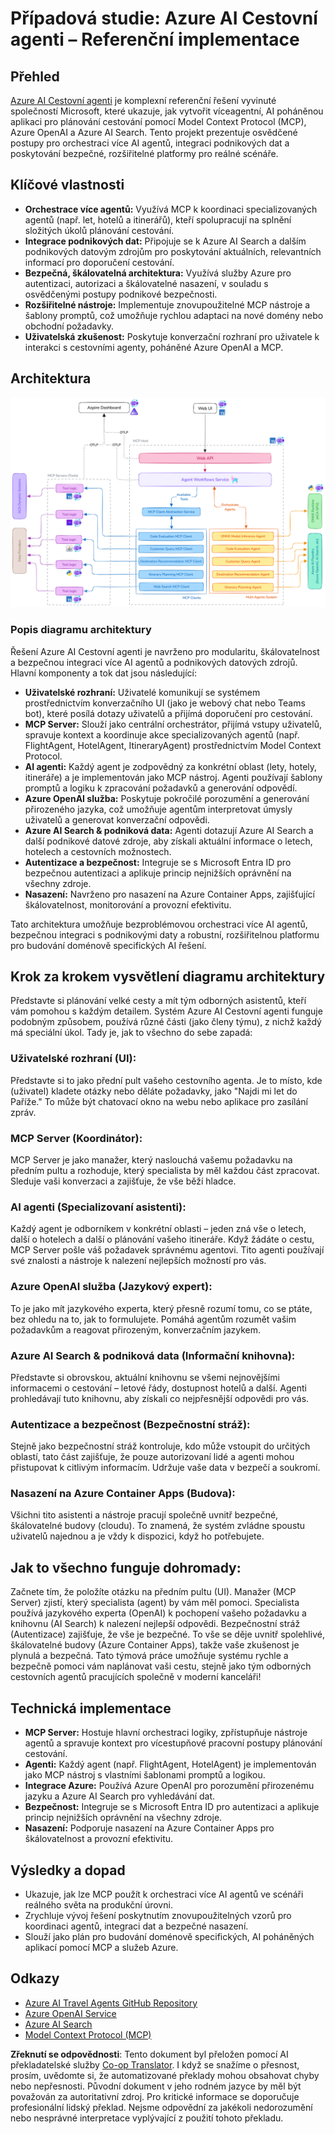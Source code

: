 <!--
CO_OP_TRANSLATOR_METADATA:
{
  "original_hash": "b6b1bc868efed4cf02c52f8deada559d",
  "translation_date": "2025-05-17T17:34:12+00:00",
  "source_file": "09-CaseStudy/Readme.md",
  "language_code": "cs"
}
-->
# Případová studie: Azure AI Cestovní agenti – Referenční implementace

## Přehled

[Azure AI Cestovní agenti](https://github.com/Azure-Samples/azure-ai-travel-agents) je komplexní referenční řešení vyvinuté společností Microsoft, které ukazuje, jak vytvořit víceagentní, AI poháněnou aplikaci pro plánování cestování pomocí Model Context Protocol (MCP), Azure OpenAI a Azure AI Search. Tento projekt prezentuje osvědčené postupy pro orchestraci více AI agentů, integraci podnikových dat a poskytování bezpečné, rozšiřitelné platformy pro reálné scénáře.

## Klíčové vlastnosti
- **Orchestrace více agentů:** Využívá MCP k koordinaci specializovaných agentů (např. let, hotelů a itinerářů), kteří spolupracují na splnění složitých úkolů plánování cestování.
- **Integrace podnikových dat:** Připojuje se k Azure AI Search a dalším podnikových datovým zdrojům pro poskytování aktuálních, relevantních informací pro doporučení cestování.
- **Bezpečná, škálovatelná architektura:** Využívá služby Azure pro autentizaci, autorizaci a škálovatelné nasazení, v souladu s osvědčenými postupy podnikové bezpečnosti.
- **Rozšiřitelné nástroje:** Implementuje znovupoužitelné MCP nástroje a šablony promptů, což umožňuje rychlou adaptaci na nové domény nebo obchodní požadavky.
- **Uživatelská zkušenost:** Poskytuje konverzační rozhraní pro uživatele k interakci s cestovními agenty, poháněné Azure OpenAI a MCP.

## Architektura
![Architektura](https://github.com/Azure-Samples/azure-ai-travel-agents/blob/main/docs/ai-travel-agents-architecture-diagram.png)

### Popis diagramu architektury

Řešení Azure AI Cestovní agenti je navrženo pro modularitu, škálovatelnost a bezpečnou integraci více AI agentů a podnikových datových zdrojů. Hlavní komponenty a tok dat jsou následující:

- **Uživatelské rozhraní:** Uživatelé komunikují se systémem prostřednictvím konverzačního UI (jako je webový chat nebo Teams bot), které posílá dotazy uživatelů a přijímá doporučení pro cestování.
- **MCP Server:** Slouží jako centrální orchestrátor, přijímá vstupy uživatelů, spravuje kontext a koordinuje akce specializovaných agentů (např. FlightAgent, HotelAgent, ItineraryAgent) prostřednictvím Model Context Protocol.
- **AI agenti:** Každý agent je zodpovědný za konkrétní oblast (lety, hotely, itineráře) a je implementován jako MCP nástroj. Agenti používají šablony promptů a logiku k zpracování požadavků a generování odpovědí.
- **Azure OpenAI služba:** Poskytuje pokročilé porozumění a generování přirozeného jazyka, což umožňuje agentům interpretovat úmysly uživatelů a generovat konverzační odpovědi.
- **Azure AI Search & podniková data:** Agenti dotazují Azure AI Search a další podnikové datové zdroje, aby získali aktuální informace o letech, hotelech a cestovních možnostech.
- **Autentizace a bezpečnost:** Integruje se s Microsoft Entra ID pro bezpečnou autentizaci a aplikuje princip nejnižších oprávnění na všechny zdroje.
- **Nasazení:** Navrženo pro nasazení na Azure Container Apps, zajišťující škálovatelnost, monitorování a provozní efektivitu.

Tato architektura umožňuje bezproblémovou orchestraci více AI agentů, bezpečnou integraci s podnikovými daty a robustní, rozšiřitelnou platformu pro budování doménově specifických AI řešení.

## Krok za krokem vysvětlení diagramu architektury
Představte si plánování velké cesty a mít tým odborných asistentů, kteří vám pomohou s každým detailem. Systém Azure AI Cestovní agenti funguje podobným způsobem, používá různé části (jako členy týmu), z nichž každý má speciální úkol. Tady je, jak to všechno do sebe zapadá:

### Uživatelské rozhraní (UI):
Představte si to jako přední pult vašeho cestovního agenta. Je to místo, kde (uživatel) kladete otázky nebo děláte požadavky, jako "Najdi mi let do Paříže." To může být chatovací okno na webu nebo aplikace pro zasílání zpráv.

### MCP Server (Koordinátor):
MCP Server je jako manažer, který naslouchá vašemu požadavku na předním pultu a rozhoduje, který specialista by měl každou část zpracovat. Sleduje vaši konverzaci a zajišťuje, že vše běží hladce.

### AI agenti (Specializovaní asistenti):
Každý agent je odborníkem v konkrétní oblasti – jeden zná vše o letech, další o hotelech a další o plánování vašeho itineráře. Když žádáte o cestu, MCP Server pošle váš požadavek správnému agentovi. Tito agenti používají své znalosti a nástroje k nalezení nejlepších možností pro vás.

### Azure OpenAI služba (Jazykový expert):
To je jako mít jazykového experta, který přesně rozumí tomu, co se ptáte, bez ohledu na to, jak to formulujete. Pomáhá agentům rozumět vašim požadavkům a reagovat přirozeným, konverzačním jazykem.

### Azure AI Search & podniková data (Informační knihovna):
Představte si obrovskou, aktuální knihovnu se všemi nejnovějšími informacemi o cestování – letové řády, dostupnost hotelů a další. Agenti prohledávají tuto knihovnu, aby získali co nejpřesnější odpovědi pro vás.

### Autentizace a bezpečnost (Bezpečnostní stráž):
Stejně jako bezpečnostní stráž kontroluje, kdo může vstoupit do určitých oblastí, tato část zajišťuje, že pouze autorizovaní lidé a agenti mohou přistupovat k citlivým informacím. Udržuje vaše data v bezpečí a soukromí.

### Nasazení na Azure Container Apps (Budova):
Všichni tito asistenti a nástroje pracují společně uvnitř bezpečné, škálovatelné budovy (cloudu). To znamená, že systém zvládne spoustu uživatelů najednou a je vždy k dispozici, když ho potřebujete.

## Jak to všechno funguje dohromady:

Začnete tím, že položíte otázku na předním pultu (UI).
Manažer (MCP Server) zjistí, který specialista (agent) by vám měl pomoci.
Specialista používá jazykového experta (OpenAI) k pochopení vašeho požadavku a knihovnu (AI Search) k nalezení nejlepší odpovědi.
Bezpečnostní stráž (Autentizace) zajišťuje, že vše je bezpečné.
To vše se děje uvnitř spolehlivé, škálovatelné budovy (Azure Container Apps), takže vaše zkušenost je plynulá a bezpečná.
Tato týmová práce umožňuje systému rychle a bezpečně pomoci vám naplánovat vaši cestu, stejně jako tým odborných cestovních agentů pracujících společně v moderní kanceláři!

## Technická implementace
- **MCP Server:** Hostuje hlavní orchestraci logiky, zpřístupňuje nástroje agentů a spravuje kontext pro vícestupňové pracovní postupy plánování cestování.
- **Agenti:** Každý agent (např. FlightAgent, HotelAgent) je implementován jako MCP nástroj s vlastními šablonami promptů a logikou.
- **Integrace Azure:** Používá Azure OpenAI pro porozumění přirozenému jazyku a Azure AI Search pro vyhledávání dat.
- **Bezpečnost:** Integruje se s Microsoft Entra ID pro autentizaci a aplikuje princip nejnižších oprávnění na všechny zdroje.
- **Nasazení:** Podporuje nasazení na Azure Container Apps pro škálovatelnost a provozní efektivitu.

## Výsledky a dopad
- Ukazuje, jak lze MCP použít k orchestraci více AI agentů ve scénáři reálného světa na produkční úrovni.
- Zrychluje vývoj řešení poskytnutím znovupoužitelných vzorů pro koordinaci agentů, integraci dat a bezpečné nasazení.
- Slouží jako plán pro budování doménově specifických, AI poháněných aplikací pomocí MCP a služeb Azure.

## Odkazy
- [Azure AI Travel Agents GitHub Repository](https://github.com/Azure-Samples/azure-ai-travel-agents)
- [Azure OpenAI Service](https://azure.microsoft.com/en-us/products/ai-services/openai-service/)
- [Azure AI Search](https://azure.microsoft.com/en-us/products/ai-services/ai-search/)
- [Model Context Protocol (MCP)](https://modelcontextprotocol.io/)

**Zřeknutí se odpovědnosti**:
Tento dokument byl přeložen pomocí AI překladatelské služby [Co-op Translator](https://github.com/Azure/co-op-translator). I když se snažíme o přesnost, prosím, uvědomte si, že automatizované překlady mohou obsahovat chyby nebo nepřesnosti. Původní dokument v jeho rodném jazyce by měl být považován za autoritativní zdroj. Pro kritické informace se doporučuje profesionální lidský překlad. Nejsme odpovědní za jakékoli nedorozumění nebo nesprávné interpretace vyplývající z použití tohoto překladu.
